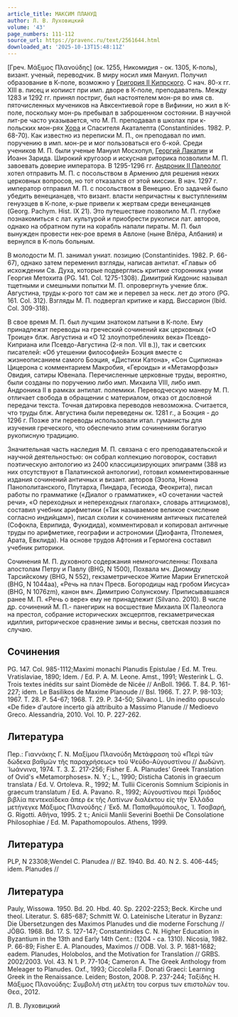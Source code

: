 ```yaml
---
article_title: МАКСИМ ПЛАНУД
author: Л. В. Луховицкий
volume: '43'
page_numbers: 111-112
source_url: https://pravenc.ru/text/2561644.html
downloaded_at: '2025-10-13T15:48:11Z'
---
```


[Греч. Μάξιμος Πλανούδης] (ок. 1255, Никомидия - ок. 1305, К-поль), визант. ученый, переводчик. В миру носил имя Мануил. Получил образование в К-поле, возможно у [Григория II Кипрского](<https://pravenc.ru/text/Григория II Кипрского.html>). С нач. 80-х гг. XIII в. писец и копиист при имп. дворе в К-поле, преподаватель. Между 1283 и 1292 гг. принял постриг, был настоятелем мон-ря во имя св. пяточисленных мучеников на Авксентиевой горе в Вифинии, но жил в К-поле, поскольку мон-рь пребывал в заброшенном состоянии. В научной лит-ре часто указывается, что М. П. преподавал в школах при к-польских мон-рях [Хора](https://pravenc.ru/text/Хора.html) и Спасителя Акаталепта (Constantinides. 1982. P. 68-70). Как известно из переписки М. П., он преподавал по имп. поручению в имп. мон-ре и мог пользоваться его б-кой. Среди учеников М. П. были ученые Мануил Мосхопул, [Георгий Лакапин](<https://pravenc.ru/text/Георгий Лакапин.html>) и Иоанн Зарида. Широкий кругозор и искусная риторика позволили М. П. завоевать доверие императора. В 1295-1296 гг. [Андроник II Палеолог](<https://pravenc.ru/text/Андроник II Палеолог.html>) хотел отправить М. П. с посольством в Армению для решения неких церковных вопросов, но тот отказался от этой миссии. В нач. 1297 г. император отправил М. П. с посольством в Венецию. Его задачей было убедить венецианцев, что визант. власти непричастны к выступлениям генуэзцев в К-поле, к-рые привели к жертвам среди венецианцев (Georg. Pachym. Hist. IX 21). Это путешествие позволило М. П. глубже познакомиться с лат. культурой и приобрести рукописи лат. авторов, однако на обратном пути на корабль напали пираты. М. П. был вынужден провести нек-рое время в Авлоне (ныне Влёра, Албания) и вернулся в К-поль больным.

В молодости М. П. занимал униат. позицию (Constantinides. 1982. P. 66-67), однако затем переменил взгляды, написав антилат. «Главы» об исхождении Св. Духа, которые подверглись критике сторонника унии Георгия Метохита (PG. 141. Col. 1275-1308). Димитрий Кидонис называл тщетными и смешными попытки М. П. опровергнуть учение блж. Августина, труды к-рого тот сам же и перевел за неск. лет до этого (PG. 161. Col. 312). Взгляды М. П. подвергал критике и кард. Виссарион (Ibid. Col. 309-318).

В свое время М. П. был лучшим знатоком латыни в К-поле. Ему принадлежат переводы на греческий сочинений как церковных («О Троице» блж. Августина и «О 12 злоупотреблениях века» Псевдо-Киприана или Псевдо-Августина (2-я пол. VII в.)), так и светских писателей: «Об утешении философией» Боэция вместе с жизнеописанием самого Боэция, «Дистихи Катона», «Сон Сципиона» Цицерона c комментарием Макробия, «Героиды» и «Метаморфозы» Овидия, сатиры Ювенала. Перечисленные церковные труды, вероятно, были созданы по поручению либо имп. Михаила VIII, либо имп. Андроника II в рамках антилат. полемики. Переводческую манеру М. П. отличает свобода в обращении с материалом, отказ от дословной передачи текста. Точная датировка переводов невозможна. Считается, что труды блж. Августина были переведены ок. 1281 г., а Боэция - до 1296 г. Позже эти переводы использовали итал. гуманисты для изучения греческого, что обеспечило этим сочинениям богатую рукописную традицию.

Значительная часть наследия М. П. связана с его преподавательской и научной деятельностью: он собрал коллекцию поговорок, составил поэтическую антологию из 2400 классицизирующих эпиграмм (388 из них отсутствуют в Палатинской антологии), готовил комментированные издания сочинений античных и визант. авторов (Эзопа, Нонна Панополитанского, Плутарха, Пиндара, Гесиода, Феокрита), писал работы по грамматике («Диалог о грамматике», «О сочетании частей речи», «О переходных и непереходных глаголах», словарь аттицизмов), составил учебник арифметики («Так называемое великое счисление согласно индийцам»), писал схолии к сочинениям античных писателей (Софокла, Еврипида, Фукидида), комментировал и копировал античные труды по арифметике, географии и астрономии (Диофанта, Птолемея, Арата, Евклида). На основе трудов Афтония и Гермогена составил учебник риторики.

Сочинения М. П. духовного содержания немногочисленны: Похвала апостолам Петру и Павлу (BHG, N 1500), Похвала мч. Диомиду Тарсийскому (BHG, N 552), гекзаметрическое Житие Марии Египетской (BHG, N 1044aa), «Речь на плач Пресв. Богородицы над гробом Иисуса» (BHG, N 1076zm), канон вмч. Димитрию Солунскому. Приписывавшаяся ранее М. П. «Речь о вере» ему не принадлежит (Silvano. 2010). В числе др. сочинений М. П.- панегирик на восшествие Михаила IX Палеолога на престол, собрание исторических эксцерптов, гекзаметрическая идиллия, риторическое сравнение зимы и весны, светская поэзия по случаю.

## Сочинения

PG. 147. Col. 985-1112;Maximi monachi Planudis Epistulae / Ed. M. Treu. Vratislaviae, 1890; Idem. / Ed. P. A. M. Leone. Amst., 1991; Westerink L. G. Trois textes inédits sur saint Diomède de Nicée // AnBoll. 1966. T. 84. P. 161-227; idem. Le Basilikos de Maxime Planoude // Bsl. 1966. T. 27. P. 98-103; 1967. T. 28. P. 54-67; 1968. T. 29. P. 34-50; Silvano L. Un inedito opusculo «De fide» d'autore incerto già attribuito a Massimo Planude // Medioevo Greco. Alessandria, 2010. Vol. 10. P. 227-262.

## Литература

Пер.: Γιαννάκης Γ. Ν. Μαξίμου Πλανούδη Μετάφραση τοῦ «Περὶ τῶν δώδεκα βαθμῶν τῆς παραχρήσεως» τοῦ Ψεύδο-Αὐγουστίνου // Δωδώνη. ᾿Ιωάννινα, 1974. Τ. 3. Σ. 217-256; Fisher E. A. Planudes' Greek Translation of Ovid's «Metamorphoses». N. Y.; L., 1990; Disticha Catonis in graecum translata / Ed. V. Ortoleva. R., 1992; M. Tullii Ciceronis Somnium Scipionis in graecum translatum / Ed. A. Pavano. R., 1992; Αὐγουστίνου περὶ Τριάδος βιβλία πεντεκαίδεκα ἅπερ ἐκ τῆς Λατίνων διαλέκτου εἰς τὴν ῾Ελλάδα μετήνεγκε Μάξιμος Πλανούδης / ᾿Εκδ. Μ. Παπαθωμόπουλος, ᾿Ι. Τσαβαρή, G. Rigotti. Αθήνα, 1995. 2 τ.; Anicii Manlii Severini Boethii De Consolatione Philosophiae / Ed. M. Papathomopoulos. Athens, 1999.

## Литература

PLP, N 23308;Wendel C. Planudea // BZ. 1940. Bd. 40. N 2. S. 406-445; idem. Planudes //

## Литература

Pauly, Wissowa. 1950. Bd. 20. Hbd. 40. Sp. 2202-2253; Beck. Kirche und theol. Literatur. S. 685-687; Schmitt W. O. Lateinische Literatur in Byzanz: Die Übersetzungen des Maximos Planudes und die moderne Forschung // JÖBG. 1968. Bd. 17. S. 127-147; Constantinides C. N. Higher Education in Byzantium in the 13th and Early 14th Cent.: (1204 - ca. 1310). Nicosia, 1982. P. 66-89; Fisher E. A. Planoudes, Maximos // ODB. Vol. 3. P. 1681-1682; eadem. Planudes, Holobolos, and the Motivation for Translation // GRBS. 2002/2003. Vol. 43. N 1. P. 77-104; Cameron A. The Greek Anthology from Meleager to Planudes. Oxf., 1993; Ciccolella F. Donati Graeci: Learning Greek in the Renaissance. Leiden; Boston, 2008. P. 237-244; Ταξίδης Η. Μάξιμος Πλανούδης: Συμβολή στη μελέτη του corpus των επιστολών του. Θεσ., 2012.

Л. В. Луховицкий
